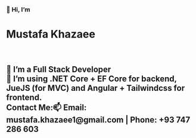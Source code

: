 <h3 style="padding-bottom: 0px;">👋 Hi, I’m </h3><h1>Mustafa Khazaee</h1><br />
<h2>👀 I’m a Full Stack Developer<br />
🌱 I’m using .NET Core + EF Core for backend, JueJS (for MVC) and Angular + Tailwindcss for frontend.<br />
Contact Me:📫 Email: mustafa.khazaee1@gmail.com | Phone: +93 747 286 603</h2>
